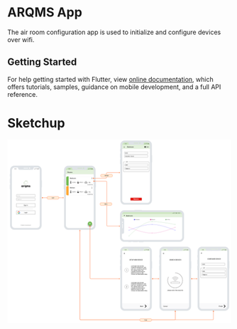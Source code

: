# ARQMS App
The air room configuration app is used to initialize and configure devices over wifi.

## Getting Started
For help getting started with Flutter, view 
[online documentation](https://flutter.dev/docs), which offers tutorials,
samples, guidance on mobile development, and a full API reference.


# Sketchup
![Sketchup](docs/sketchup.png "Sketchup")
